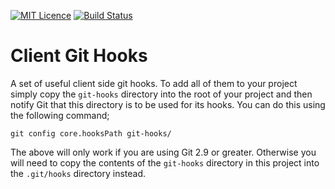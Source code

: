 
[![MIT Licence][licence-image]][licence-url]
[![Build Status][travis-image]][travis-url]

# Client Git Hooks
A set of useful client side git hooks. To add all of them to your project simply copy the `git-hooks` directory into the root of your project and then notify Git that this directory is to be used for its hooks. You can do this using the following command;

```
git config core.hooksPath git-hooks/
```

The above will only work if you are using Git 2.9 or greater. Otherwise you will need to copy the contents of the `git-hooks` directory in this project into the `.git/hooks` directory instead.

[licence-image]: http://img.shields.io/npm/l/gulp-rtlcss.svg?style=flat
[licence-url]: https://tldrlegal.com/license/mit-license
[travis-image]: https://travis-ci.org/rudikershaw/client-git-hooks.svg?branch=master
[travis-url]: https://travis-ci.org/rudikershaw/client-git-hooks
